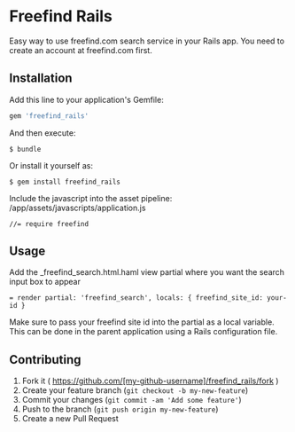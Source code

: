 # Freefind Rails

Easy way to use freefind.com search service in your Rails app. You need to create an account at freefind.com first.

## Installation

Add this line to your application's Gemfile:

```ruby
gem 'freefind_rails'
```

And then execute:

    $ bundle

Or install it yourself as:

    $ gem install freefind_rails

Include the javascript into the asset pipeline:
/app/assets/javascripts/application.js

    //= require freefind

## Usage

Add the _freefind_search.html.haml view partial where you want the search input box to appear

    = render partial: 'freefind_search', locals: { freefind_site_id: your-id }

Make sure to pass your freefind site id into the partial as a local variable. This can be done in the parent application using a Rails configuration file.

## Contributing

1. Fork it ( https://github.com/[my-github-username]/freefind_rails/fork )
2. Create your feature branch (`git checkout -b my-new-feature`)
3. Commit your changes (`git commit -am 'Add some feature'`)
4. Push to the branch (`git push origin my-new-feature`)
5. Create a new Pull Request

